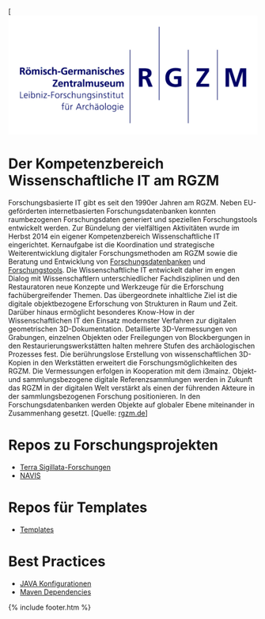 [![](https://github.com/RGZM/rgzm.github.io/raw/master/_includes/RGZM-Logo.png)

# Der Kompetenzbereich Wissenschaftliche IT am RGZM

Forschungsbasierte IT gibt es seit den 1990er Jahren am RGZM. Neben EU-geförderten internetbasierten Forschungsdatenbanken konnten raumbezogenen Forschungsdaten generiert und speziellen Forschungstools entwickelt werden. Zur Bündelung der vielfältigen Aktivitäten wurde im Herbst 2014 ein eigener Kompetenzbereich Wissenschaftliche IT eingerichtet.
Kernaufgabe ist die Koordination und strategische Weiterentwicklung digitaler Forschungsmethoden am RGZM sowie die Beratung und Entwicklung von [Forschungsdatenbanken](http://web.rgzm.de/?id=164) und [Forschungstools](http://web.rgzm.de/?id=677). Die Wissenschaftliche IT entwickelt daher im engen Dialog mit Wissenschaftlern unterschiedlicher Fachdisziplinen und den Restauratoren neue Konzepte und Werkzeuge für die Erforschung fachübergreifender Themen. Das übergeordnete inhaltliche Ziel ist die digitale objektbezogene Erforschung von Strukturen in Raum und Zeit.
Darüber hinaus ermöglicht besonderes Know-How in der Wissenschaftlichen IT den Einsatz modernster Verfahren zur digitalen geometrischen 3D-Dokumentation. Detaillierte 3D-Vermessungen von Grabungen, einzelnen Objekten oder Freilegungen von Blockbergungen in den Restaurierungswerkstätten halten mehrere Stufen des archäologischen Prozesses fest. Die berührungslose Erstellung von wissenschaftlichen 3D-Kopien in den Werkstätten erweitert die Forschungsmöglichkeiten des RGZM. Die Vermessungen erfolgen in Kooperation mit dem i3mainz. Objekt- und sammlungsbezogene digitale Referenzsammlungen werden in Zukunft das RGZM in der digitalen Welt verstärkt als einen der führenden Akteure in der sammlungsbezogenen Forschung positionieren. In den Forschungsdatenbanken werden Objekte auf globaler Ebene miteinander in Zusammenhang gesetzt. [Quelle: [rgzm.de](http://web.rgzm.de/forschung/kompetenzbereiche/methodische-kompetenzbereiche/wissenschaftliche-it/)]

# Repos zu Forschungsprojekten

* [Terra Sigillata-Forschungen](https://github.com/search?q=topic%3Asamian+org%3ARGZM&type=Repositories)
* [NAVIS](https://github.com/search?q=topic%3Anavis+org%3ARGZM&type=Repositories)

# Repos für Templates

* [Templates](https://github.com/search?q=topic%3Atemplate+org%3ARGZM&type=Repositories)

# Best Practices

* [JAVA Konfigurationen](https://gist.github.com/0f8c0c015555939c96eb13428bbf1cd4)
* [Maven Dependencies](https://gist.github.com/6fccbc97389aadbb7c2dbe55fa66e4d4)

{% include footer.htm %}
